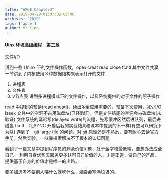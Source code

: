```yaml
---
title: "APUE Cahpter3"
date: 2019-04-28T01:07:02+08:00
archives: "2019"
tags: ['apue']
author: Mr King
---
```



#### Uinx 环境高级编程　第三章

文件I/O

讲到一些 Uninx 下的文件操作函数，open creat read close fcntl
其中文件共享一节讲到了内核使用３种数据结构来表示打开的文件
1. 进程表
2. 文件表
3. v节点表
讲到多进程模式下的文件操作，以及系统提供的对于文件的原子操作

read 中提到的预读(read ahead)，读出多余应用需要的，预备下次使用，减少I/O
lseek 文件中的空洞不占用磁盘块(已经验证)，但是文件结尾的空洞会占磁盘块(未验证)
文件系统的延迟写(delayed write)的流程，先写缓冲区然后进队列，最后进磁盘
fcntl　O_SYNC 开启后我的实验结果和课本中提到的不一样(有空可以研究下为啥)
遇到了　git large file 的问题，对 git 原理还是不熟悉，要有耐心去读官方手册，然后实验，一味靠搜索解决不了根本的认知问题

看到了一篇文章中提到程序员的剩余价值问题，处于金字塔最低端，要想办法成全自己。
利用自身优势去服务更多认可自己价值的人，才是正道，做自己的产品，提供基于自身的价值才是唯一的出路。

>
要多加思考不要别人喂什么就吃什么，脑袋会塞满垃圾的。